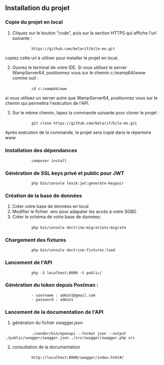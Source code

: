 ## Installation du projet
### Copie du projet en local

1. Cliquez sur le bouton "code", puis sur la section HTTPS qui affiche l'url suivante :
####
                https://github.com/belarif/bile-mo.git 

copiez cette url à utiliser pour installer le projet en local.

2. Ouvrez le terminal de votre IDE. Si vous utilisez le server WampServer64, positionnez vous sur le chemin c:/wamp64/www comme suit :
####
                cd c:/wamp64/www
si vous utilisez un server autre que WampServer64, positionnez vous sur le chemin qui permettra l'exécution de l'API.

 3. Sur le même chemin, tapez la commande suivante pour cloner le projet : 
####
                git clone https://github.com/belarif/bile-mo.git

 Après exécution de la commande, le projet sera copié dans le répertoire www

### Installation des dépendances
                composer install

### Génération de SSL keys privé et public pour JWT
                php bin/console lexik:jwt:generate-keypair

### Création de la base de données
1. Créer votre base de données en local
2. Modifier le fichier .env pour adapater les accès à votre SGBD
3. Créer le schéma de votre base de données: 
####
                php bin/console doctrine:migrations:migrate

### Chargement des fixtures
                php bin/console doctrine:fixtures:load
### Lancement de l'API
                php -S localhost:8000 -t public/

### Génération du token depuis Postman :
                - username : admin1@gmail.com
                - password : admin1

### Lancement de la documentation de l'API
1. génération du fichier swagger.json
####

                ./vendor/bin/openapi --format json --output ./public/swagger/swagger.json ./src/swagger/swagger.php src
2. consultation de  la documentation
####
                http://localhost:8000/swagger/index.html#/

